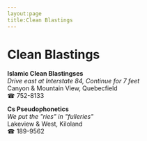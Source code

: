 ```yaml
---
layout:page
title:Clean Blastings
---
```

# Clean Blastings

**Islamic Clean Blastingses**  
_Drive east at Interstate 84, Continue for 7 feet_  
Canyon & Mountain View, Quebecfield  
☎ 752-8133



**Cs Pseudophonetics**  
_We put the "ries" in "fulleries"_  
Lakeview & West, Kiloland  
☎ 189-9562




